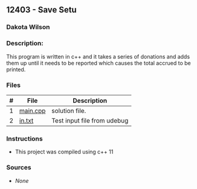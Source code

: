 ## 12403 - Save Setu
### Dakota Wilson 
### Description:

This program is written in c++ and it takes a series of donations and adds them up until it needs to be reported which causes the total accrued to be printed.

### Files

|   #   | File                       | Description                                                |
| :---: | -------------------------- | ---------------------------------------------------------- |
|   1   | [main.cpp](./main.cpp)     | solution file.                                             |
|   2   | [in.txt](./in.txt)         | Test input file from udebug                                |

### Instructions

- This project was compiled using c++ 11

### Sources

- *None*